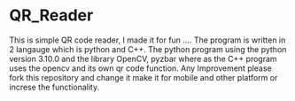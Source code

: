 # QR_Reader
This is simple QR code reader, I made it for fun .... The  program is written in 2 langauge which is python and C++. The python program using the python version 3.10.0 and the library OpenCV, pyzbar where as the C++ program uses the opencv and its own qr code function. Any Improvement please fork this repository and change it make it for mobile and other platform or increse the functionality.
